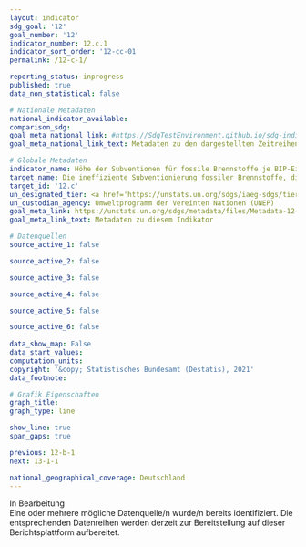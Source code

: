 ```yaml
---
layout: indicator    
sdg_goal: '12'    
goal_number: '12'    
indicator_number: 12.c.1    
indicator_sort_order: '12-cc-01'    
permalink: /12-c-1/    

reporting_status: inprogress    
published: true    
data_non_statistical: false    

# Nationale Metadaten    
national_indicator_available:     
comparison_sdg:     
goal_meta_national_link: #https://SdgTestEnvironment.github.io/sdg-indicators/public/MetaDe/12.c.1.pdf    
goal_meta_national_link_text: Metadaten zu den dargestellten Zeitreihen    

# Globale Metadaten    
indicator_name: Höhe der Subventionen für fossile Brennstoffe je BIP-Einheit (Produktion und Konsum)    
target_name: Die ineffiziente Subventionierung fossiler Brennstoffe, die zu verschwenderischem Verbrauch verleitet, durch Beseitigung von Marktverzerrungen entsprechend den nationalen Gegebenheiten rationalisieren, unter anderem durch eine Umstrukturierung der Besteuerung und die allmähliche Abschaffung dieser schädlichen Subventionen, um ihren Umweltauswirkungen Rechnung zu tragen, wobei die besonderen Bedürfnisse und Gegebenheiten der Entwicklungsländer in vollem Umfang berücksichtigt und die möglichen nachteiligen Auswirkungen auf ihre Entwicklung in einer die Armen und die betroffenen Gemeinwesen schützenden Weise so gering wie möglich gehalten werden    
target_id: '12.c'    
un_designated_tier: <a href='https://unstats.un.org/sdgs/iaeg-sdgs/tier-classification/' title='Klicken Sie hier um weitere Informationen zur UN-Tier-Klassifikation zu erhalten.'  target='_blank'>Tier I</a>    
un_custodian_agency: Umweltprogramm der Vereinten Nationen (UNEP)    
goal_meta_link: https://unstats.un.org/sdgs/metadata/files/Metadata-12-0c-01.pdf    
goal_meta_link_text: Metadaten zu diesem Indikator        

# Datenquellen
source_active_1: false

source_active_2: false

source_active_3: false

source_active_4: false

source_active_5: false

source_active_6: false
    
data_show_map: False    
data_start_values:     
computation_units:     
copyright: '&copy; Statistisches Bundesamt (Destatis), 2021'    
data_footnote:     

# Grafik Eigenschaften    
graph_title:     
graph_type: line    

show_line: true
span_gaps: true    

previous: 12-b-1    
next: 13-1-1    

national_geographical_coverage: Deutschland    
---
```


<span class="status inprogress"> In Bearbeitung </span><br>
Eine oder mehrere mögliche Datenquelle/n wurde/n bereits identifiziert. Die entsprechenden Datenreihen werden derzeit zur Bereitstellung auf dieser Berichtsplattform aufbereitet.